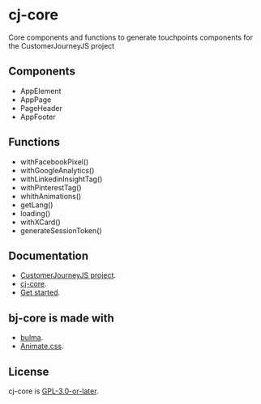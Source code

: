 # cj-core
Core components and functions to generate touchpoints components for the CustomerJourneyJS project

## Components
- AppElement
- AppPage
- PageHeader
- AppFooter

## Functions
- withFacebookPixel()
- withGoogleAnalytics()
- withLinkedinInsightTag()
- withPinterestTag()
- whithAnimations()
- getLang()
- loading()
- withXCard()
- generateSessionToken()

## Documentation 
- [CustomerJourneyJS project](https://customerjourney.ninja/).
- [cj-core](https://customerjourney.ninja/documentation/core/).
- [Get started](https://customerjourney.ninja/getting-started/).

## bj-core is made with
- [bulma](https://bulma.io/).
- [Animate.css](https://animate.style/).

## License
cj-core is [GPL-3.0-or-later](./LICENSE).